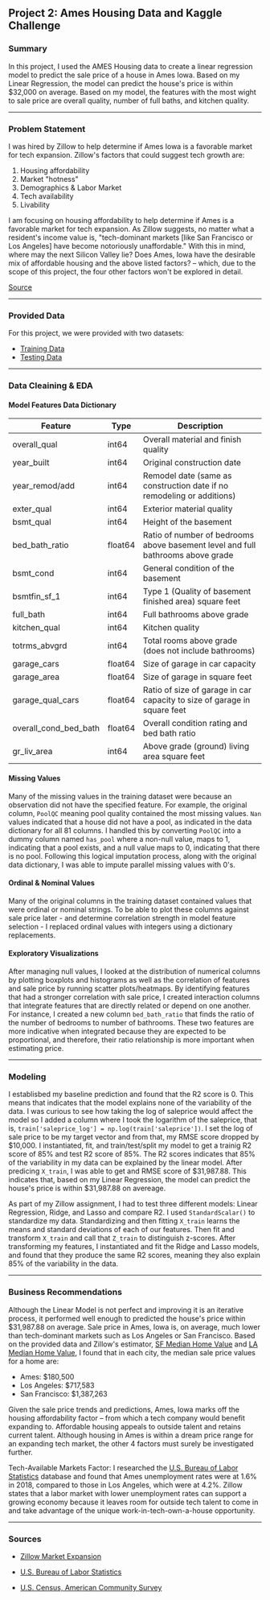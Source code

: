 ## Project 2: Ames Housing Data and Kaggle Challenge

### Summary

In this project, I used the AMES Housing data to create a linear regression model to predict the sale price of a house in Ames Iowa. Based on my Linear Regression, the model can predict the house's price is within $32,000 on average. Based on my model, the features with the most wight to sale price are overall quality, number of full baths, and kitchen quality.

---

### Problem Statement

I was hired by Zillow to help determine if Ames Iowa is a favorable market for tech expansion. Zillow's factors that could suggest tech growth are:
1) Housing affordability
2) Market "hotness"
3) Demographics & Labor Market
4) Tech availability
5) Livability

I am focusing on housing affordability to help determine if Ames is a favorable market for tech expansion. As Zillow suggests, no matter what a resident's income value is, "tech-dominant markets [like San Francisco or Los Angeles] have become notoriously unaffordable." With this in mind, where may the next Silicon Valley lie? Does Ames, Iowa have the desirable mix of affordable housing and the above listed factors? – which, due to the scope of this project, the four other factors won't be explored in detail.

[Source](https://www.zillow.com/research/tech-expansion-markets-2020-26332/)

---

### Provided Data

For this project, we were provided with two datasets:

- [Training Data](./datasets/train.csv)
- [Testing Data](./datasets/test.csv)

---

### Data Cleaining & EDA

#### Model Features Data Dictionary
|Feature|Type|Description|
|---|---|---|
|overall_qual|int64|Overall material and finish quality|
|year_built|int64|Original construction date|
|year_remod/add|int64|Remodel date (same as construction date if no remodeling or additions)|
|exter_qual|int64|Exterior material quality|
|bsmt_qual|int64|Height of the basement|
|bed_bath_ratio|float64|Ratio of number of bedrooms above basement level and full bathrooms above grade|
|bsmt_cond|int64|General condition of the basement|
|bsmtfin_sf_1|int64|Type 1 (Quality of basement finished area) square feet|
|full_bath|int64|Full bathrooms above grade|
|kitchen_qual|int64|Kitchen quality|
|totrms_abvgrd|int64|Total rooms above grade (does not include bathrooms)|
|garage_cars|float64|Size of garage in car capacity|
|garage_area|float64|Size of garage in square feet|
|garage_qual_cars|float64|Ratio of size of garage in car capacity to size of garage in square feet|
|overall_cond_bed_bath|float64|Overall condition rating and bed bath ratio|
|gr_liv_area|int64|Above grade (ground) living area square feet|


#### Missing Values
Many of the missing values in the training dataset were because an observation did not have the specified feature. For example, the original column, `PoolQC` meaning pool quality contained the most missing values. `Nan` values indicated that a house did not have a pool, as indicated in the data dictionary for all 81 columns. I handled this by converting `PoolQC` into a dummy column named `has_pool` where a non-null value, maps to 1, indicating that a pool exists, and a null value maps to 0, indicating that there is no pool. Following this logical imputation process, along with the original data dictionary, I was able to impute parallel missing values with 0's.

#### Ordinal & Nominal Values
Many of the original columns in the training dataset contained values that were ordinal or nominal strings. To be able to plot these columns against sale price later - and determine correlation strength in model feature selection - I replaced ordinal values with integers using a dictionary replacements.


#### Exploratory Visualizations
After managing null values, I looked at the distribution of numerical columns by plotting boxplots and histograms as well as the correlation of features and sale price by running scatter plots/heatmaps. By identifying features that had a stronger correlation with sale price, I created interaction columns that integrate features that are directly related or depend on one another. For instance, I created a new column `bed_bath_ratio` that finds the ratio of the number of bedrooms to number of bathrooms. These two features are more indicative when integrated because they are expected to be proportional, and therefore, their ratio relationship is more important when estimating price.

---

### Modeling

I establisbed my baseline prediction and found that the R2 score is 0. This means that indicates that the model explains none of the variability of the data. I was curious to see how taking the log of saleprice would affect the model so I added a column where I took the logarithm of the saleprice, that is, `train['saleprice_log'] = np.log(train['saleprice'])`. I set the log of sale price to be my target vector and from that, my RMSE score dropped by $10,000. I instantiated, fit, and train/test/split my model to get a trainig R2 score of 85% and test R2 score of 85%. The R2 scores indicates that 85% of the variability in my data can be explained by the linear model. After predicing `X_train`, I was able to get and RMSE score of $31,987.88. This indicates that, based on my Linear Regression, the model can predict the house's price is within $31,987.88 on avereage.

As part of my Zillow assignment, I had to test three different models: Linear Regression, Ridge, and Lasso and compare R2. I used `StandardScalar()` to standardize my data. Standardizing and then fitting `X_train` learns the means and standard deviations of each of our features. Then fit and transform `X_train` and call that `Z_train` to distinguish z-scores. After transforming my features, I instantiated and fit the Ridge and Lasso models, and found that they produce the same R2 scores, meaning they also explain 85% of the variability in the data.

---

### Business Recommendations
Although the Linear Model is not perfect and improving it is an iterative process, it performed well enough to predicted the house's price within $31,987.88 on average. Sale price in Ames, Iowa is, on average, much lower than tech-dominant markets such as Los Angeles or San Francisco. Based on the provided data and Zillow's estimator, [SF Median Home Value](https://www.zillow.com/san-francisco-ca/home-values/) and [LA Median Home Value](https://www.zillow.com/los-angeles-ca/home-values/), I found that in each city, the median sale price values for a home are:
- Ames: $180,500
- Los Angeles: $717,583
- San Francisco: $1,387,263

Given the sale price trends and predictions, Ames, Iowa marks off the housing affordability factor – from which a tech company would benefit expanding to. Affordable housing appeals to outside talent and retains current talent. Although housing in Ames is within a dream price range for an expanding tech market, the other 4 factors must surely be investigated further.

Tech-Available Markets Factor: I researched the [U.S. Bureau of Labor Statistics](https://data.bls.gov/lausmap/showMap.jsp;jsessionid=26AFE327E0F12840099BEBC18A61C7FF._t3_06v) database and found that Ames unemployment rates were at 1.6% in 2018, compared to those in Los Angeles, which were at 4.2%. Zillow states that a labor market with lower unemployment rates can support a growing economy because it leaves room for outside tech talent to come in and take advantage of the unique work-in-tech-own-a-house opportunity.

---

### Sources

- [Zillow Market Expansion](https://www.zillow.com/research/tech-expansion-markets-2020-26332/)

- [U.S. Bureau of Labor Statistics](https://data.bls.gov/lausmap/showMap.jsp;jsessionid=26AFE327E0F12840099BEBC18A61C7FF._t3_06v)

- [U.S. Census, American Community Survey](https://data.census.gov/cedsci/table?q=S1502&table=S1502&tid=ACSST1Y2018.S1502&lastDisplayedRow=24&g=0500000US19169&vintage=2018&mode=)
